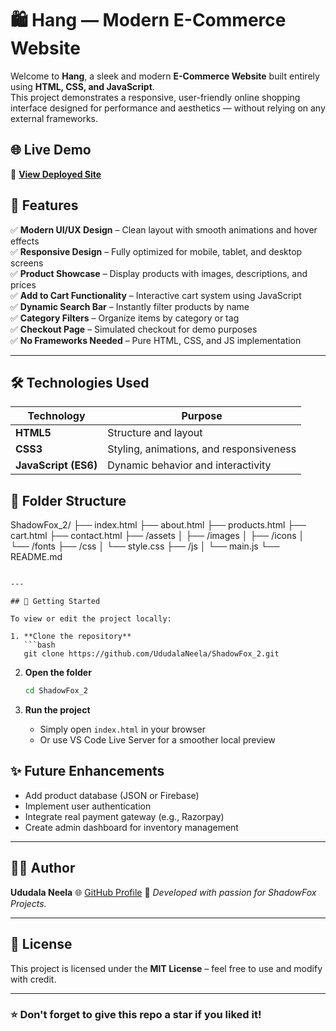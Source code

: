 
# 🛍️ Hang — Modern E-Commerce Website

Welcome to **Hang**, a sleek and modern **E-Commerce Website** built entirely using **HTML, CSS, and JavaScript**.  
This project demonstrates a responsive, user-friendly online shopping interface designed for performance and aesthetics — without relying on any external frameworks.
## 🌐 Live Demo
🔗 **[View Deployed Site](https://ududalaneela.github.io/ShadowFox_2)**

## 🧠 Features

✅ **Modern UI/UX Design** – Clean layout with smooth animations and hover effects  
✅ **Responsive Design** – Fully optimized for mobile, tablet, and desktop screens  
✅ **Product Showcase** – Display products with images, descriptions, and prices  
✅ **Add to Cart Functionality** – Interactive cart system using JavaScript  
✅ **Dynamic Search Bar** – Instantly filter products by name  
✅ **Category Filters** – Organize items by category or tag  
✅ **Checkout Page** – Simulated checkout for demo purposes  
✅ **No Frameworks Needed** – Pure HTML, CSS, and JS implementation  

---

## 🛠️ Technologies Used

| Technology | Purpose |
|-------------|----------|
| **HTML5** | Structure and layout |
| **CSS3** | Styling, animations, and responsiveness |
| **JavaScript (ES6)** | Dynamic behavior and interactivity |

## 📁 Folder Structure

ShadowFox_2/
├── index.html
├── about.html
├── products.html
├── cart.html
├── contact.html
├── /assets
│   ├── /images
│   ├── /icons
│   └── /fonts
├── /css
│   └── style.css
├── /js
│   └── main.js
└── README.md

````

---

## 🚀 Getting Started

To view or edit the project locally:

1. **Clone the repository**
   ```bash
   git clone https://github.com/UdudalaNeela/ShadowFox_2.git
````

2. **Open the folder**

   ```bash
   cd ShadowFox_2
   ```
3. **Run the project**

   * Simply open `index.html` in your browser
   * Or use VS Code Live Server for a smoother local preview

## ✨ Future Enhancements

* Add product database (JSON or Firebase)
* Implement user authentication
* Integrate real payment gateway (e.g., Razorpay)
* Create admin dashboard for inventory management

---

## 👩‍💻 Author

**Ududala Neela**
🌐 [GitHub Profile](https://github.com/UdudalaNeela)
📧 *Developed with passion for ShadowFox Projects.*

---

## 🪪 License

This project is licensed under the **MIT License** – feel free to use and modify with credit.

---

### ⭐ Don't forget to give this repo a star if you liked it!


